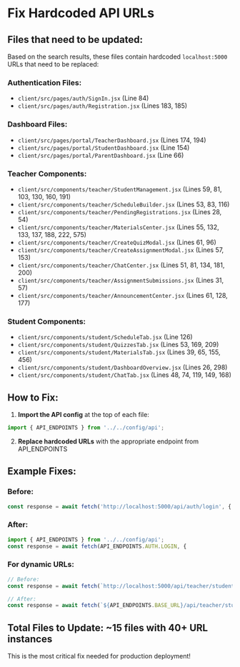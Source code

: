 # Fix Hardcoded API URLs

## Files that need to be updated:

Based on the search results, these files contain hardcoded `localhost:5000` URLs that need to be replaced:

### Authentication Files:
- `client/src/pages/auth/SignIn.jsx` (Line 84)
- `client/src/pages/auth/Registration.jsx` (Lines 183, 185)

### Dashboard Files:
- `client/src/pages/portal/TeacherDashboard.jsx` (Lines 174, 194)
- `client/src/pages/portal/StudentDashboard.jsx` (Line 154)
- `client/src/pages/portal/ParentDashboard.jsx` (Line 66)

### Teacher Components:
- `client/src/components/teacher/StudentManagement.jsx` (Lines 59, 81, 103, 130, 160, 191)
- `client/src/components/teacher/ScheduleBuilder.jsx` (Lines 53, 83, 116)
- `client/src/components/teacher/PendingRegistrations.jsx` (Lines 28, 54)
- `client/src/components/teacher/MaterialsCenter.jsx` (Lines 55, 132, 133, 137, 188, 222, 575)
- `client/src/components/teacher/CreateQuizModal.jsx` (Lines 61, 96)
- `client/src/components/teacher/CreateAssignmentModal.jsx` (Lines 57, 153)
- `client/src/components/teacher/ChatCenter.jsx` (Lines 51, 81, 134, 181, 200)
- `client/src/components/teacher/AssignmentSubmissions.jsx` (Lines 31, 57)
- `client/src/components/teacher/AnnouncementCenter.jsx` (Lines 61, 128, 177)

### Student Components:
- `client/src/components/student/ScheduleTab.jsx` (Line 126)
- `client/src/components/student/QuizzesTab.jsx` (Lines 53, 169, 209)
- `client/src/components/student/MaterialsTab.jsx` (Lines 39, 65, 155, 456)
- `client/src/components/student/DashboardOverview.jsx` (Lines 26, 298)
- `client/src/components/student/ChatTab.jsx` (Lines 48, 74, 119, 149, 168)

## How to Fix:

1. **Import the API config** at the top of each file:
```javascript
import { API_ENDPOINTS } from '../../config/api';
```

2. **Replace hardcoded URLs** with the appropriate endpoint from API_ENDPOINTS

## Example Fixes:

### Before:
```javascript
const response = await fetch('http://localhost:5000/api/auth/login', {
```

### After:
```javascript
import { API_ENDPOINTS } from '../../config/api';
const response = await fetch(API_ENDPOINTS.AUTH.LOGIN, {
```

### For dynamic URLs:
```javascript
// Before:
const response = await fetch(`http://localhost:5000/api/teacher/students/${studentId}`, {

// After:
const response = await fetch(`${API_ENDPOINTS.BASE_URL}/api/teacher/students/${studentId}`, {
```

## Total Files to Update: ~15 files with 40+ URL instances

This is the most critical fix needed for production deployment! 